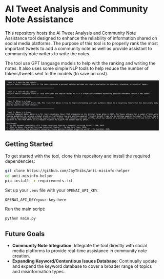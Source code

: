 # AI Tweet Analysis and Community Note Assistance

This repository hosts the AI Tweet Analysis and Community Note Assistance tool designed to enhance the reliability of information shared on social media platforms. The purpose of this tool is to properly rank the most important tweets to add a community note as well as provide assistant to community note writers to write the notes.

The tool use GPT language models to help with the ranking and writing the notes. It also uses some simple NLP tools to help reduce the number of tokens/tweets sent to the models (to save on cost).

![Terminal Screenshot](imgs/terminal_output.png)

## Getting Started

To get started with the tool, clone this repository and install the required dependencies:

```bash
git clone https://github.com/JayThibs/anti-misinfo-helper
cd anti-misinfo-helper
pip install -r requirements.txt
```

Set up your `.env` file with your `OPENAI_API_KEY`:

```plaintext
OPENAI_API_KEY=your-key-here
```

Run the main script:

```bash
python main.py
```

## Future Goals

- **Community Note Integration**: Integrate the tool directly with social media platforms to provide real-time assistance in community note creation.
- **Expanding Keyword/Contentious Issues Database**: Continually update and expand the keyword database to cover a broader range of topics and misinformation types.
